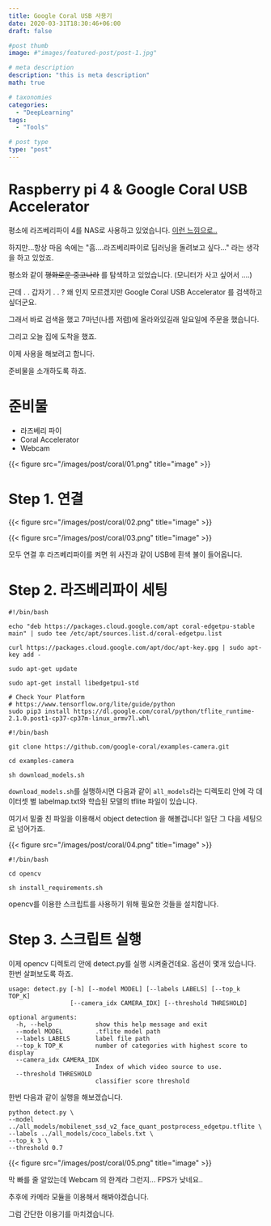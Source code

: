 ```yaml
---
title: Google Coral USB 사용기
date: 2020-03-31T18:30:46+06:00
draft: false

#post thumb
image: #"images/featured-post/post-1.jpg"

# meta description
description: "this is meta description"
math: true

# taxonomies
categories:
  - "DeepLearning"
tags:
  - "Tools"

# post type
type: "post"
---
```


# Raspberry pi 4 & Google Coral USB Accelerator

평소에 라즈베리파이 4를 NAS로 사용하고 있었습니다.  [이런 느낌으로..](https://jjerry-k.github.io/living/2018/07/10/Raspberry-Mini-PC/)

하지만...항상 마음 속에는 "흠....라즈베리파이로 딥러닝을 돌려보고 싶다..." 라는 생각을 하고 있었죠.

평소와 같이 ~~평화로운 중고나라~~ 를 탐색하고 있었습니다. (모니터가 사고 싶어서 ....)

근데 . . 갑자기 . . ? 왜 인지 모르겠지만 Google Coral USB Accelerator 를 검색하고 싶더군요. 

그래서 바로 검색을 했고 7마넌(나름 저렴)에 올라와있길래 일요일에 주문을 했습니다. 

그리고 오늘 집에 도착을 했죠. 

이제 사용을 해보려고 합니다. 

준비물을 소개하도록 하죠.

# 준비물

- 라즈베리 파이
- Coral Accelerator
- Webcam

{{< figure src="/images/post/coral/01.png" title="image" >}}

# Step 1. 연결

{{< figure src="/images/post/coral/02.png" title="image" >}}

{{< figure src="/images/post/coral/03.png" title="image" >}}

모두 연결 후 라즈베리파이를 켜면 위 사진과 같이 USB에 흰색 불이 들어옵니다.

# Step 2. 라즈베리파이 세팅

    #!/bin/bash
    
    echo "deb https://packages.cloud.google.com/apt coral-edgetpu-stable main" | sudo tee /etc/apt/sources.list.d/coral-edgetpu.list
    
    curl https://packages.cloud.google.com/apt/doc/apt-key.gpg | sudo apt-key add -
    
    sudo apt-get update
    
    sudo apt-get install libedgetpu1-std
    
    # Check Your Platform 
    # https://www.tensorflow.org/lite/guide/python
    sudo pip3 install https://dl.google.com/coral/python/tflite_runtime-2.1.0.post1-cp37-cp37m-linux_armv7l.whl

    #!/bin/bash
    
    git clone https://github.com/google-coral/examples-camera.git
    
    cd examples-camera
    
    sh download_models.sh

`download_models.sh`를 실행하시면 다음과 같이  `all_models`라는 디렉토리 안에 각 데이터셋 별 labelmap.txt와 학습된 모델의 tflite 파일이 있습니다. 

여기서 밑줄 친 파일을 이용해서 object detection 을 해볼겁니다! 일단 그 다음 세팅으로 넘어가죠.

{{< figure src="/images/post/coral/04.png" title="image" >}}

    #!/bin/bash
    
    cd opencv
    
    sh install_requirements.sh

opencv를 이용한 스크립트를 사용하기 위해 필요한 것들을 설치합니다. 

# Step 3. 스크립트 실행

이제 opencv 디렉토리 안에 detect.py를 실행 시켜줄건데요. 옵션이 몇개 있습니다. 한번 살펴보도록 하죠.

    usage: detect.py [-h] [--model MODEL] [--labels LABELS] [--top_k TOP_K]
                     [--camera_idx CAMERA_IDX] [--threshold THRESHOLD]
    
    optional arguments:
      -h, --help            show this help message and exit
      --model MODEL         .tflite model path
      --labels LABELS       label file path
      --top_k TOP_K         number of categories with highest score to display
      --camera_idx CAMERA_IDX
                            Index of which video source to use.
      --threshold THRESHOLD
                            classifier score threshold

한번 다음과 같이 실행을 해보겠습니다. 

    python detect.py \
    --model ../all_models/mobilenet_ssd_v2_face_quant_postprocess_edgetpu.tflite \
    --labels ../all_models/coco_labels.txt \
    --top_k 3 \
    --threshold 0.7

{{< figure src="/images/post/coral/05.png" title="image" >}}

막 빠를 줄 알았는데 Webcam 의 한계라 그런지... FPS가 낮네요.. 

추후에 카메라 모듈을 이용해서 해봐야겠습니다.  

그럼 간단한 이용기를 마치겠습니다.